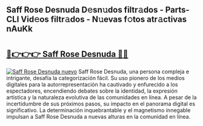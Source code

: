 ## Saff Rose Desnuda D𝚎sn𝚞dos filtr𝚊dos - Parts-CLI Vid𝚎os filtr𝚊dos - N𝚞evas f𝚘tos atr𝚊ctivas nAuKk

# <h2><a href="http://mbc5gm.tromn.icu/?c=Saff+Rose+Desnuda">🔗👉👉👉 Saff Rose Desnuda 🔗🔗</a></h2>

[![Saff Rose Desnuda nuevo](https://i.imgur.com/pEAQMta.gif)](http://mbc5gm.tromn.icu/?c=Saff+Rose+Desnuda)
Saff Rose Desnuda, una persona compleja e intrigante, desafía la categorización fácil. Su uso pionero de los medios digitales para la autorrepresentación ha cautivado y enfurecido a los espectadores, encendiendo debates sobre la identidad, la expresión artística y la naturaleza evolutiva de las comunidades en línea. A pesar de la incertidumbre de sus próximos pasos, su impacto en el panorama digital es significativo. La determinación inquebrantable y el magnetismo innegable impulsan a Saff Rose Desnuda a nuevas alturas en la comunidad en línea.
